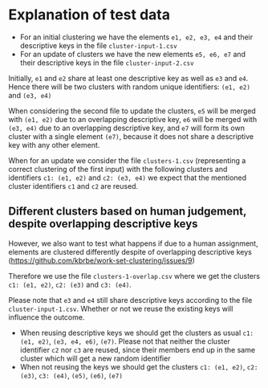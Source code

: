 # Explanation of test data

* For an initial clustering we have the elements `e1, e2, e3, e4` and their descriptive keys in the file `cluster-input-1.csv`
* For an update of clusters we have the new elements `e5, e6, e7` and their descriptive keys in the file `cluster-input-2.csv`

Initially, `e1` and `e2`  share at least one descriptive key as well as `e3` and `e4`.
Hence there will be two clusters with random unique identifiers: `(e1, e2)`  and `(e3, e4)`

When considering the second file to update the clusters, `e5` will be merged with `(e1, e2)` due to an overlapping descriptive key,
`e6` will be merged with `(e3, e4)` due to an overlapping descriptive key,
and `e7` will form its own cluster with a single element `(e7)`, because it does not share a descriptive key with any other element.

When for an update we consider the file `clusters-1.csv` (representing a correct clustering of the first input) with the following clusters and identifiers `c1: (e1, e2)` and `c2: (e3, e4)`
we expect that the mentioned cluster identifiers `c1` and `c2` are reused.

## Different clusters based on human judgement, despite overlapping descriptive keys

However, we also want to test what happens if due to a human assignment, elements are clustered differently despite of overlapping descriptive keys (https://github.com/kbrbe/work-set-clustering/issues/9)

Therefore we use the file `clusters-1-overlap.csv` where we get the clusters `c1: (e1, e2)`, `c2: (e3)` and `c3: (e4)`.

Please note that `e3` and `e4` still share descriptive keys according to the file `cluster-input-1.csv`.
Whether or not we reuse the existing keys will influence the outcome.

* When reusing descriptive keys we should get the clusters as usual `c1: (e1, e2)`, `(e3, e4, e6)`, `(e7)`. Please not that neither the cluster identifier `c2` nor `c3` are reused, since their members end up in the same cluster which will get a new random identifier
* When not reusing the keys we should get the clusters `c1: (e1, e2)`, `c2: (e3)`, `c3: (e4)`, `(e5)`, `(e6)`, `(e7)`
